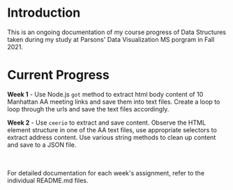 # Introduction
This is an ongoing documentation of my course progress of Data Structures taken during my study at Parsons' Data Visualization MS porgram in Fall 2021.

# Current Progress

**Week 1** - Use Node.js `got` method to extract html body content of 10 Manhattan AA meeting links and save them into text files. Create a loop to loop through the urls and save the text files accordingly. 

**Week 2** - Use `ceerio` to extract and save content. Observe the HTML element structure in one of the AA text files, use appropriate selectors to extract address content. Use various string methods to clean up content and save to a JSON file. 

<br>
<br>
For detailed documentation for each week's assignment, refer to the individual README.md files.
